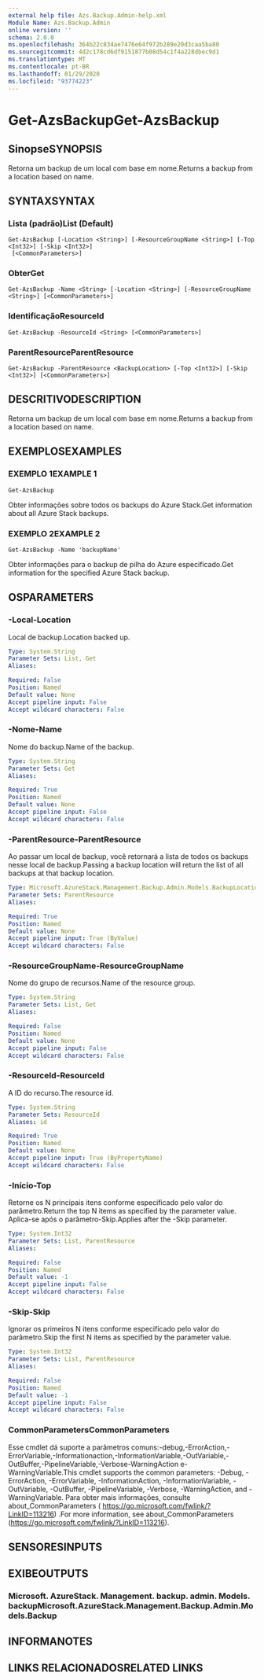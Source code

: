 ```yaml
---
external help file: Azs.Backup.Admin-help.xml
Module Name: Azs.Backup.Admin
online version: ''
schema: 2.0.0
ms.openlocfilehash: 364b22c834ae7476e64f972b289e20d3caa5ba80
ms.sourcegitcommit: 4d2c178cd6df9151877b08d54c1f4a228dbec9d1
ms.translationtype: MT
ms.contentlocale: pt-BR
ms.lasthandoff: 01/29/2020
ms.locfileid: "93774223"
---
```

# <span data-ttu-id="71dd5-101">Get-AzsBackup</span><span class="sxs-lookup"><span data-stu-id="71dd5-101">Get-AzsBackup</span></span>

## <span data-ttu-id="71dd5-102">Sinopse</span><span class="sxs-lookup"><span data-stu-id="71dd5-102">SYNOPSIS</span></span>
<span data-ttu-id="71dd5-103">Retorna um backup de um local com base em nome.</span><span class="sxs-lookup"><span data-stu-id="71dd5-103">Returns a backup from a location based on name.</span></span>

## <span data-ttu-id="71dd5-104">SYNTAX</span><span class="sxs-lookup"><span data-stu-id="71dd5-104">SYNTAX</span></span>

### <span data-ttu-id="71dd5-105">Lista (padrão)</span><span class="sxs-lookup"><span data-stu-id="71dd5-105">List (Default)</span></span>
```
Get-AzsBackup [-Location <String>] [-ResourceGroupName <String>] [-Top <Int32>] [-Skip <Int32>]
 [<CommonParameters>]
```

### <span data-ttu-id="71dd5-106">Obter</span><span class="sxs-lookup"><span data-stu-id="71dd5-106">Get</span></span>
```
Get-AzsBackup -Name <String> [-Location <String>] [-ResourceGroupName <String>] [<CommonParameters>]
```

### <span data-ttu-id="71dd5-107">Identificação</span><span class="sxs-lookup"><span data-stu-id="71dd5-107">ResourceId</span></span>
```
Get-AzsBackup -ResourceId <String> [<CommonParameters>]
```

### <span data-ttu-id="71dd5-108">ParentResource</span><span class="sxs-lookup"><span data-stu-id="71dd5-108">ParentResource</span></span>
```
Get-AzsBackup -ParentResource <BackupLocation> [-Top <Int32>] [-Skip <Int32>] [<CommonParameters>]
```

## <span data-ttu-id="71dd5-109">DESCRITIVO</span><span class="sxs-lookup"><span data-stu-id="71dd5-109">DESCRIPTION</span></span>
<span data-ttu-id="71dd5-110">Retorna um backup de um local com base em nome.</span><span class="sxs-lookup"><span data-stu-id="71dd5-110">Returns a backup from a location based on name.</span></span>

## <span data-ttu-id="71dd5-111">EXEMPLOS</span><span class="sxs-lookup"><span data-stu-id="71dd5-111">EXAMPLES</span></span>

### <span data-ttu-id="71dd5-112">EXEMPLO 1</span><span class="sxs-lookup"><span data-stu-id="71dd5-112">EXAMPLE 1</span></span>
```
Get-AzsBackup
```

<span data-ttu-id="71dd5-113">Obter informações sobre todos os backups do Azure Stack.</span><span class="sxs-lookup"><span data-stu-id="71dd5-113">Get information about all Azure Stack backups.</span></span>

### <span data-ttu-id="71dd5-114">EXEMPLO 2</span><span class="sxs-lookup"><span data-stu-id="71dd5-114">EXAMPLE 2</span></span>
```
Get-AzsBackup -Name 'backupName'
```

<span data-ttu-id="71dd5-115">Obter informações para o backup de pilha do Azure especificado.</span><span class="sxs-lookup"><span data-stu-id="71dd5-115">Get information for the specified Azure Stack backup.</span></span>

## <span data-ttu-id="71dd5-116">OS</span><span class="sxs-lookup"><span data-stu-id="71dd5-116">PARAMETERS</span></span>

### <span data-ttu-id="71dd5-117">-Local</span><span class="sxs-lookup"><span data-stu-id="71dd5-117">-Location</span></span>
<span data-ttu-id="71dd5-118">Local de backup.</span><span class="sxs-lookup"><span data-stu-id="71dd5-118">Location backed up.</span></span>

```yaml
Type: System.String
Parameter Sets: List, Get
Aliases:

Required: False
Position: Named
Default value: None
Accept pipeline input: False
Accept wildcard characters: False
```

### <span data-ttu-id="71dd5-119">-Nome</span><span class="sxs-lookup"><span data-stu-id="71dd5-119">-Name</span></span>
<span data-ttu-id="71dd5-120">Nome do backup.</span><span class="sxs-lookup"><span data-stu-id="71dd5-120">Name of the backup.</span></span>

```yaml
Type: System.String
Parameter Sets: Get
Aliases:

Required: True
Position: Named
Default value: None
Accept pipeline input: False
Accept wildcard characters: False
```

### <span data-ttu-id="71dd5-121">-ParentResource</span><span class="sxs-lookup"><span data-stu-id="71dd5-121">-ParentResource</span></span>
<span data-ttu-id="71dd5-122">Ao passar um local de backup, você retornará a lista de todos os backups nesse local de backup.</span><span class="sxs-lookup"><span data-stu-id="71dd5-122">Passing a backup location will return the list of all backups at that backup location.</span></span>

```yaml
Type: Microsoft.AzureStack.Management.Backup.Admin.Models.BackupLocation
Parameter Sets: ParentResource
Aliases:

Required: True
Position: Named
Default value: None
Accept pipeline input: True (ByValue)
Accept wildcard characters: False
```

### <span data-ttu-id="71dd5-123">-ResourceGroupName</span><span class="sxs-lookup"><span data-stu-id="71dd5-123">-ResourceGroupName</span></span>
<span data-ttu-id="71dd5-124">Nome do grupo de recursos.</span><span class="sxs-lookup"><span data-stu-id="71dd5-124">Name of the resource group.</span></span>

```yaml
Type: System.String
Parameter Sets: List, Get
Aliases:

Required: False
Position: Named
Default value: None
Accept pipeline input: False
Accept wildcard characters: False
```

### <span data-ttu-id="71dd5-125">-ResourceId</span><span class="sxs-lookup"><span data-stu-id="71dd5-125">-ResourceId</span></span>
<span data-ttu-id="71dd5-126">A ID do recurso.</span><span class="sxs-lookup"><span data-stu-id="71dd5-126">The resource id.</span></span>

```yaml
Type: System.String
Parameter Sets: ResourceId
Aliases: id

Required: True
Position: Named
Default value: None
Accept pipeline input: True (ByPropertyName)
Accept wildcard characters: False
```

### <span data-ttu-id="71dd5-127">-Início</span><span class="sxs-lookup"><span data-stu-id="71dd5-127">-Top</span></span>
<span data-ttu-id="71dd5-128">Retorne os N principais itens conforme especificado pelo valor do parâmetro.</span><span class="sxs-lookup"><span data-stu-id="71dd5-128">Return the top N items as specified by the parameter value.</span></span>
<span data-ttu-id="71dd5-129">Aplica-se após o parâmetro-Skip.</span><span class="sxs-lookup"><span data-stu-id="71dd5-129">Applies after the -Skip parameter.</span></span>

```yaml
Type: System.Int32
Parameter Sets: List, ParentResource
Aliases:

Required: False
Position: Named
Default value: -1
Accept pipeline input: False
Accept wildcard characters: False
```

### <span data-ttu-id="71dd5-130">-Skip</span><span class="sxs-lookup"><span data-stu-id="71dd5-130">-Skip</span></span>
<span data-ttu-id="71dd5-131">Ignorar os primeiros N itens conforme especificado pelo valor do parâmetro.</span><span class="sxs-lookup"><span data-stu-id="71dd5-131">Skip the first N items as specified by the parameter value.</span></span>

```yaml
Type: System.Int32
Parameter Sets: List, ParentResource
Aliases:

Required: False
Position: Named
Default value: -1
Accept pipeline input: False
Accept wildcard characters: False
```

### <span data-ttu-id="71dd5-132">CommonParameters</span><span class="sxs-lookup"><span data-stu-id="71dd5-132">CommonParameters</span></span>
<span data-ttu-id="71dd5-133">Esse cmdlet dá suporte a parâmetros comuns:-debug,-ErrorAction,-ErrorVariable,-Informationaction,-InformationVariable,-OutVariable,-OutBuffer,-PipelineVariable,-Verbose-WarningAction e-WarningVariable.</span><span class="sxs-lookup"><span data-stu-id="71dd5-133">This cmdlet supports the common parameters: -Debug, -ErrorAction, -ErrorVariable, -InformationAction, -InformationVariable, -OutVariable, -OutBuffer, -PipelineVariable, -Verbose, -WarningAction, and -WarningVariable.</span></span> <span data-ttu-id="71dd5-134">Para obter mais informações, consulte about_CommonParameters ( https://go.microsoft.com/fwlink/?LinkID=113216) .</span><span class="sxs-lookup"><span data-stu-id="71dd5-134">For more information, see about_CommonParameters (https://go.microsoft.com/fwlink/?LinkID=113216).</span></span>

## <span data-ttu-id="71dd5-135">SENSORES</span><span class="sxs-lookup"><span data-stu-id="71dd5-135">INPUTS</span></span>

## <span data-ttu-id="71dd5-136">EXIBE</span><span class="sxs-lookup"><span data-stu-id="71dd5-136">OUTPUTS</span></span>

### <span data-ttu-id="71dd5-137">Microsoft. AzureStack. Management. backup. admin. Models. backup</span><span class="sxs-lookup"><span data-stu-id="71dd5-137">Microsoft.AzureStack.Management.Backup.Admin.Models.Backup</span></span>

## <span data-ttu-id="71dd5-138">INFORMA</span><span class="sxs-lookup"><span data-stu-id="71dd5-138">NOTES</span></span>

## <span data-ttu-id="71dd5-139">LINKS RELACIONADOS</span><span class="sxs-lookup"><span data-stu-id="71dd5-139">RELATED LINKS</span></span>
